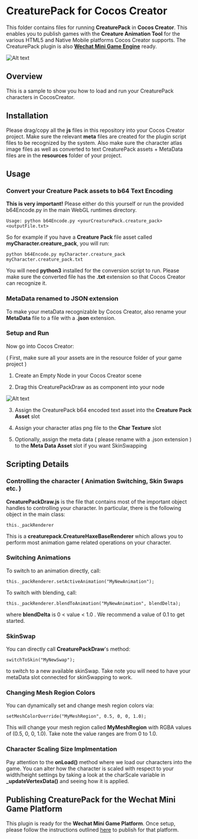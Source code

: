 # CreaturePack for Cocos Creator

This folder contains files for running **CreaturePack** in **Cocos Creator**. This enables you to publish games with the **Creature Animation Tool** for the various HTML5 and Native Mobile platforms Cocos Creator supports. The CreaturePack plugin is also [**Wechat Mini Game Engine**](https://developers.weixin.qq.com/minigame/en/introduction/) ready. 

![Alt text](https://raw.githubusercontent.com/kestrelm/Creature_WebGL/master/CocosCreator/cocos_creator1.png)

## Overview

This is a sample to show you how to load and run your CreaturePack characters in CocosCreator.

## Installation

Please drag/copy all the **js** files in this repository into your Cocos Creator project. Make sure the relevant **meta** files are created for the plugin script files to be recognized by the system. Also make sure the character atlas image files as well as converted to text CreaturePack assets + MetaData files are in the **resources** folder of your project.

## Usage

### Convert your Creature Pack assets to b64 Text Encoding

**This is very important!** Please either do this yourself or run the provided b64Encode.py in the main WebGL runtimes directory.

``Usage: python b64Encode.py <yourCreaturePack.creature_pack> <outputFile.txt>``

So for example if you have a **Creature Pack** file asset called **myCharacter.creature_pack**, you will run:

``python b64Encode.py myCharacter.creature_pack myCharacter.creature_pack.txt``

You will need **python3** installed for the conversion script to run. Please make sure the converted file has the **.txt** extension so that Cocos Creator can recognize it.

### MetaData renamed to JSON extension

To make your metaData recognizable by Cocos Creator, also rename your **MetaData** file to a file with a **.json** extension.

### Setup and Run

Now go into Cocos Creator:

( First, make sure all your assets are in the resource folder of your game project )

1. Create an Empty Node in your Cocos Creator scene

2. Drag this CreaturePackDraw as as component into your node 

![Alt text](https://raw.githubusercontent.com/kestrelm/Creature_WebGL/master/CocosCreator/cocos_creator2.png)

3. Assign the CreaturePack b64 encoded text asset into the **Creature Pack Asset** slot

4. Assign your character atlas png file to the **Char Texture** slot

5. Optionally, assign the meta data ( please rename with a .json extension ) to the **Meta Data Asset** slot if you want SkinSwapping

## Scripting Details

### Controlling the character ( Animation Switching, Skin Swaps etc. )

**CreaturePackDraw.js** is the file that contains most of the important object handles to controlling your character. In particular, there is the following object in the main class:

``this._packRenderer``

This is a **creaturepack.CreatureHaxeBaseRenderer** which allows you to perform most animation game related operations on your character.

### Switching Animations

To switch to an animation directly, call:

``this._packRenderer.setActiveAnimation("MyNewAnimation");``

To switch with blending, call:

``this._packRenderer.blendToAnimation("MyNewAnimation", blendDelta);``

where **blendDelta** is 0 < value < 1.0 . We recommend a value of 0.1 to get started.

### SkinSwap

You can directly call **CreaturePackDraw**'s method:

``switchToSkin("MyNewSwap");``

to switch to a new available skinSwap. Take note you will need to have your metaData slot connected for skinSwapping to work.

### Changing Mesh Region Colors

You can dynamically set and change mesh region colors via:

``setMeshColorOverride("MyMeshRegion", 0.5, 0, 0, 1.0);``

This will change your mesh region called **MyMeshRegion** with RGBA values of (0.5, 0, 0, 1.0). Take note the value ranges are from 0 to 1.0.

### Character Scaling Size Implmentation

Pay attention to the **onLoad()** method where we load our characters into the game. You can alter how the character is scaled with respect to your width/height settings by taking a look at the charScale variable in **_updateVertexData()** and seeing how it is applied.

## Publishing CreaturePack for the Wechat Mini Game Platform

This plugin is ready for the **Wechat Mini Game Platform**. Once setup, please follow the instructions outlined [here](https://docs.cocos2d-x.org/creator/manual/en/publish/publish-wechatgame.html) to publish for that platform.

    